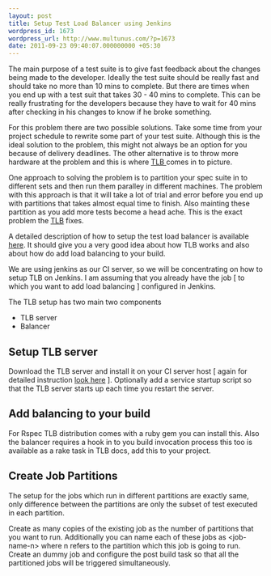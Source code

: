 ```yaml
---
layout: post
title: Setup Test Load Balancer using Jenkins
wordpress_id: 1673
wordpress_url: http://www.multunus.com/?p=1673
date: 2011-09-23 09:40:07.000000000 +05:30
---
```

The main purpose of a test suite is to give fast feedback about the changes being made to the developer. Ideally the test suite should be really fast and should take no more than 10 mins to complete. But there are times when you end up with a test suit that takes 30 - 40 mins to complete. This can be really frustrating for the developers because they have to wait for 40 mins after checking in his changes to know if he broke something.

For this problem there are two possible solutions. Take some time from your project schedule to rewrite some part of your test suite. Although this is the ideal solution to the problem, this might not always be an option for you because of delivery deadlines. The other alternative is to throw more hardware at the problem and this is where <a href="http://test-load-balancer.github.com/">TLB </a>comes in to picture.

One approach to solving the problem is to partition your spec suite in to different sets and then run them paralley in different machines. The problem with this approach is that it will take a lot of trial and error before you end up with partitions that takes almost equal time to finish. Also mainting these partition as you add more tests become a head ache. This is the exact problem the <a href="http://test-load-balancer.github.com/">TLB</a> fixes.

A detailed description of how to setup the test load balancer is available <a href="http://test-load-balancer.github.com/doc-0_3_2/getting_started_with_tlb.html">here</a>. It should give you a very good idea about how TLB works and also about how do add load balancing to your build.

We are using jenkins as our CI server, so we will be concentrating on how to setup TLB on Jenkins. I am assuming that you already have the job [ to which you want to add load balancing ] configured in Jenkins.

The TLB setup has two main two components
<div>
<ul>
	<li>TLB server</li>
	<li>Balancer</li>
</ul>
</div>
<h2>Setup TLB server</h2>
Download the TLB server and install it on your CI server host [ again for detailed instruction <a href="http://test-load-balancer.github.com/doc-0_3_2/getting_started_with_tlb.html">look here</a> ]. Optionally add a service startup script so that the TLB server starts up each time you restart the server.
<h2>Add balancing to your build</h2>
For Rspec TLB distribution comes with a ruby gem you can install this. Also the balancer requires a hook in to you build invocation process this too is available as a rake task in TLB docs, add this to your project.
<h2>Create Job Partitions</h2>
The setup for the jobs which run in different partitions are exactly same, only difference between the partitions are only the subset of test executed in each partition.

Create as many copies of the existing job as the number of partitions that you want to run. Additionally you can name each of these jobs as &lt;job-name-n&gt; where n refers to the partition which this job is going to run. Create an dummy job and configure the post build task so that all the partitioned jobs will be triggered simultaneously.

